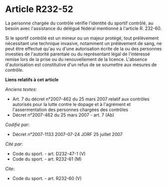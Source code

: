 # Article R232-52

La personne chargée du contrôle vérifie l'identité du sportif contrôlé, au besoin avec l'assistance du délégué fédéral
mentionné à l'article R. 232-60.

Si le sportif contrôlé est un mineur ou un majeur protégé, tout prélèvement nécessitant une technique invasive, notamment un
prélèvement de sang, ne peut être effectué qu'au vu d'une autorisation écrite de la ou des personnes investies de l'autorité
parentale ou du représentant légal de l'intéressé remise lors de la prise ou du renouvellement de la licence. L'absence
d'autorisation est constitutive d'un refus de se soumettre aux mesures de contrôle.

**Liens relatifs à cet article**

_Anciens textes_:

  - Art. 7 du décret n°2007-462 du 25 mars 2007 relatif aux contrôles autorisés pour la lutte contre le dopage et à l'agrément et l'assermentation des personnes chargées des contrôles
  - Décret n°2007-462 du 25 mars 2007 - art. 7 (Ab)

_Codifié par_:

  - Décret n°2007-1133 2007-07-24 JORF 25 juillet 2007

_Cité par_:

  - Code du sport. - art. D232-47-1 (V)
  - Code du sport. - art. R232-61 (M)

_Cite_:

  - Code du sport. - art. R232-60 (V)
